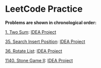 # LeetCode Practice
**Problems are shown in chronological order:**

[1. Two Sum](https://leetcode.com/problems/two-sum/): [IDEA Project](Solutions/TwoSum)

[35. Search Insert Position](https://leetcode.com/problems/search-insert-position/): [IDEA Project](Solutions/SearchInsertPosition)

[36. Rotate List](https://leetcode.com/problems/rotate-list/): [IDEA Project](Solutions/RotateList)

[1140. Stone Game II](https://leetcode.com/problems/stone-game-ii/): [IDEA Project](Solutions/StoneGameII)
